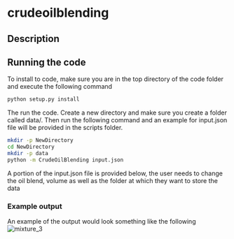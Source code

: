 # crudeoilblending

## Description


## Running the code 
To install to code, make sure you are in the top directory of the code folder and execute the following command 
```bash
python setup.py install
```
The run the code. Create a new directory and make sure you create a folder called data/. Then run the following command and an example for input.json file will be provided in the scripts folder. 
```bash
mkdir -p NewDirectory
cd NewDirectory
mkdir -p data
python -m CrudeOilBlending input.json
```
A portion of the input.json file is provided below, the user needs to change the oil blend, volume as well as the folder at which they want to store the data 


### Example output
An example of the output would look something like the following 
![mixture_3](/crudeoilblending/scripts/mixture_3.png)